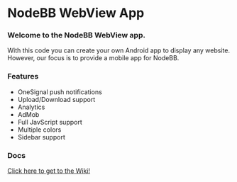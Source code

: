# NodeBB WebView App

### Welcome to the NodeBB WebView app.
With this code you can create your own Android app to display any website.
However, our focus is to provide a mobile app for NodeBB.

### Features
- OneSignal push notifications
- Upload/Download support
- Analytics
- AdMob
- Full JavScript support
- Multiple colors
- Sidebar support

### Docs
[Click here to get to the Wiki!](/wiki)
